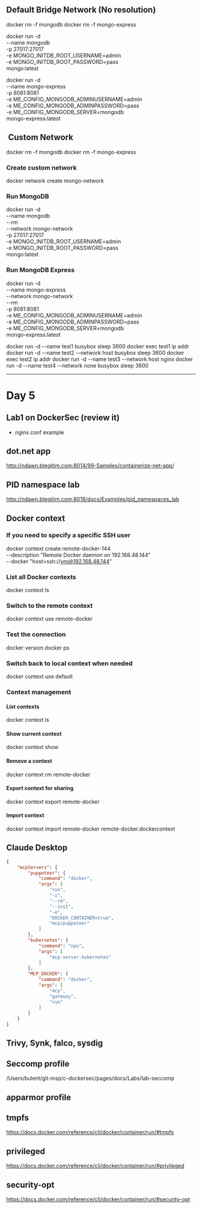 
## Default Bridge Network (No resolution)

docker rm -f mongodb
docker rm -f mongo-express

docker run -d \
  --name mongodb \
  -p 27017:27017 \
  -e MONGO_INITDB_ROOT_USERNAME=admin \
  -e MONGO_INITDB_ROOT_PASSWORD=pass \
  mongo:latest

docker run -d \
  --name mongo-express \
  -p 8081:8081 \
  -e ME_CONFIG_MONGODB_ADMINUSERNAME=admin \
  -e ME_CONFIG_MONGODB_ADMINPASSWORD=pass \
  -e ME_CONFIG_MONGODB_SERVER=mongodb \
  mongo-express:latest

##  Custom Network

docker rm -f mongodb
docker rm -f mongo-express

### Create custom network

docker network create mongo-network

### Run MongoDB

docker run -d \
  --name mongodb \
  --rm \
  --network mongo-network \
  -p 27017:27017 \
  -e MONGO_INITDB_ROOT_USERNAME=admin \
  -e MONGO_INITDB_ROOT_PASSWORD=pass \
  mongo:latest

### Run MongoDB Express

docker run -d \
  --name mongo-express \
  --network mongo-network \
  --rm \
  -p 8081:8081 \
  -e ME_CONFIG_MONGODB_ADMINUSERNAME=admin \
  -e ME_CONFIG_MONGODB_ADMINPASSWORD=pass \
  -e ME_CONFIG_MONGODB_SERVER=mongodb \
  mongo-express:latest

docker run -d --name test1 busybox sleep 3600
docker exec test1 ip addr
docker run -d --name test2 --network host busybox sleep 3600
docker exec test2 ip addr
docker run -d --name test3 --network host nginx
docker run -d --name test4 --network none busybox sleep 3600

---

# Day 5

## Lab1 on DockerSec (review it)

- nginx.conf example

## dot.net app

<http://ndawn.btegitim.com:8014/99-Samples/containerize-net-app/>

## PID namespace lab

<http://ndawn.btegitim.com:8018/docs/Examples/pid_namespaces_lab>

## Docker context

### If you need to specify a specific SSH user

docker context create remote-docker-144 \
  --description "Remote Docker daemon on 192.168.48.144" \
  --docker "host=ssh://vm@192.168.48.144"

### List all Docker contexts

docker context ls

### Switch to the remote context

docker context use remote-docker

### Test the connection

docker version
docker ps

### Switch back to local context when needed

docker context use default

### Context management

#### List contexts

docker context ls

#### Show current context

docker context show

#### Remove a context

docker context rm remote-docker

#### Export context for sharing

docker context export remote-docker

#### Import context

docker context import remote-docker remote-docker.dockercontext

## Claude Desktop

```claude_desktop_config.json
{
    "mcpServers": {
        "puppeteer": {
            "command": "docker",
            "args": [
                "run",
                "-i",
                "--rm",
                "--init",
                "-e",
                "DOCKER_CONTAINER=true",
                "mcp/puppeteer"
            ]
        },
        "kubernetes": {
            "command": "npx",
            "args": [
                "mcp-server-kubernetes"
            ]
        },
        "MCP_DOCKER": {
            "command": "docker",
            "args": [
                "mcp",
                "gateway",
                "run"
            ]
        }
    }
}
```

## Trivy, Synk, falco, sysdig

## Seccomp profile

/Users/bulent/git-msp/c-dockersec/pages/docs/Labs/lab-seccomp

## apparmor profile

## tmpfs

<https://docs.docker.com/reference/cli/docker/container/run/#tmpfs>

## privileged

<https://docs.docker.com/reference/cli/docker/container/run/#privileged>

## security-opt

<https://docs.docker.com/reference/cli/docker/container/run/#security-opt>
